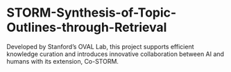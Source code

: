 # STORM-Synthesis-of-Topic-Outlines-through-Retrieval
Developed by Stanford’s OVAL Lab, this project supports efficient knowledge curation and introduces innovative collaboration between AI and humans with its extension, Co-STORM.
